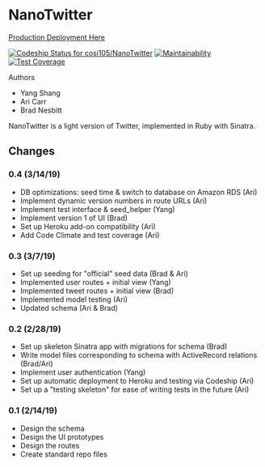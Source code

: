 # NanoTwitter

[Production Deployment Here](https://nano-twitter.herokuapp.com/)

[![Codeship Status for cosi105/NanoTwitter](https://app.codeship.com/projects/ec59bc70-1c93-0137-a172-0eda4e30ac77/status?branch=master)](https://app.codeship.com/projects/328870)
[![Maintainability](https://api.codeclimate.com/v1/badges/5156885903d76b6a4e64/maintainability)](https://codeclimate.com/github/cosi105/NanoTwitter/maintainability)
[![Test Coverage](https://api.codeclimate.com/v1/badges/5156885903d76b6a4e64/test_coverage)](https://codeclimate.com/github/cosi105/NanoTwitter/test_coverage)

Authors

- Yang Shang
- Ari Carr
- Brad Nesbitt

NanoTwitter is a light version of Twitter, implemented in Ruby with Sinatra.

## Changes

### 0.4 (3/14/19)

- DB optimizations: seed time & switch to database on Amazon RDS (Ari)
- Implement dynamic version numbers in route URLs (Ari)
- Implement test interface & seed_helper (Yang)
- Implement version 1 of UI (Brad)
- Set up Heroku add-on compatibility (Ari)
- Add Code Climate and test coverage (Ari)

### 0.3 (3/7/19)

- Set up seeding for "official" seed data (Brad & Ari)
- Implemented user routes + initial view (Yang)
- Implemented tweet routes + initial view (Brad)
- Implemented model testing (Ari)
- Updated schema (Ari & Brad)

### 0.2 (2/28/19)

- Set up skeleton Sinatra app with migrations for schema (Brad)
- Write model files corresponding to schema with ActiveRecord relations (Brad/Ari)
- Implement user authentication (Yang)
- Set up automatic deployment to Heroku and testing via Codeship (Ari)
- Set up a "testing skeleton" for ease of writing tests in the future (Ari)

### 0.1 (2/14/19)

- Design the schema
- Design the UI prototypes
- Design the routes
- Create standard repo files
